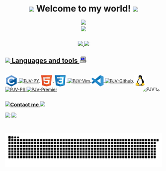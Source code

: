 <h1 align="center"> <img src="https://raw.githubusercontent.com/TheDudeThatCode/TheDudeThatCode/master/Assets/gandalf_parrot.gif" width="29px"> Welcome to my world! <img src="https://github.com/TheDudeThatCode/TheDudeThatCode/blob/master/Assets/Hi.gif" width="29px"></h1>
<p align="center">
<img src="https://readme-typing-svg.herokuapp.com/?color=%23E16797&size=25&center=true&lines=My+name+is+Bernardo"></a>
<br>
<a href= "https://benmaia.github.io/""_blank"><img src="https://img.shields.io/badge/Website-Portfolio-ff69b4" height="28px" align="center"></a> 
</p>
<br>
<div align="center">
  <a href="https://github.com/benmaia">
  <img height="150em" src="https://github-readme-stats.vercel.app/api?username=benmaia&show_icons=true&theme=dracula&include_all_commits=true&count_private=true"/>
  <img height="150em" src="https://github-readme-stats.vercel.app/api/top-langs/?username=benmaia&layout=compact&langs_count=7&theme=dracula"/>
</div>
  <h2> <img src="https://raw.githubusercontent.com/TheDudeThatCode/TheDudeThatCode/master/Assets/Developer.gif" width="35px"> Languages and tools <img src="https://raw.githubusercontent.com/TheDudeThatCode/TheDudeThatCode/master/Assets/PC.gif" width="24px"> </h2>
<div style="display: inline_block"><br>
  <img align="center" alt="PJV-C" height="37" width="40" src="https://raw.githubusercontent.com/devicons/devicon/master/icons/c/c-original.svg">
  <img align="center" alt="PJV-PY" height="37" width="40" src="https://img.icons8.com/fluency/344/python.png">
  <img align="center" alt="PJV-HTML" height="37" width="40" src="https://raw.githubusercontent.com/devicons/devicon/master/icons/html5/html5-original.svg">
  <img align="center" alt="PJV-CSS" height="37" width="40" src="https://raw.githubusercontent.com/devicons/devicon/master/icons/css3/css3-original.svg">
  <img align="center" alt="PJV-Vim" height="37" width="40" src="https://upload.wikimedia.org/wikipedia/commons/9/9f/Vimlogo.svg" />
  <img align="center" alt="PJV-VS " height="37" width="40" src="https://raw.githubusercontent.com/devicons/devicon/master/icons/vscode/vscode-original.svg">
  <img align="center" alt="PJV-Github" height="37" width="37" src="https://cdn-icons-png.flaticon.com/512/25/25231.png"/>
  <img align="center" alt="PJV-LINUX" height="37" width="37" src="https://raw.githubusercontent.com/devicons/devicon/master/icons/linux/linux-original.svg">
  <img align="center" alt="PJV-PS " height="37" width="40" src="https://cdn.jsdelivr.net/gh/devicons/devicon/icons/photoshop/photoshop-plain.svg">
  <img align="center" alt="PJV-Premier" height="37" width="40" src="https://cdn.jsdelivr.net/gh/devicons/devicon/icons/premierepro/premierepro-original.svg" />
  <img align="right" alt="PJV'QR" height="150" style="border-radius:50px;" src="https://cdn.discordapp.com/attachments/461563270411714561/902902970402869248/pjvmaia.png?width=600&height=600">
</div>
  
  ##
<h3>  <img src="https://raw.githubusercontent.com/TheDudeThatCode/TheDudeThatCode/master/Assets/Handshake.gif" width="35px">Contact me  <img src="https://raw.githubusercontent.com/TheDudeThatCode/TheDudeThatCode/master/Assets/Point_Down.gif" width="9px"> </h3>
<div> 
  <a href="https://instagram.com/paijavai" target="_blank"><img src="https://img.shields.io/badge/-Instagram-%23E4405F?style=for-the-badge&logo=instagram&logoColor=white" target="_blank"></a>
  <a href= "https://linkedin.com/in/benmaia/""_blank"><img src="https://img.shields.io/badge/-LinkedIn-%230077B5?style=for-the-badge&logo=linkedin&logoColor=white" target="_blank"></a> 
 

  ![Snake animation](https://github.com/benmaia/benmaia/blob/output/github-contribution-grid-snake.svg)
 
</div>

<!---
PaiJaVai/PaiJaVai is a ✨ special ✨ repository because its `README.md` (this file) appears on your GitHub profile.
You can click the Preview link to take a look at your changes.
--->
